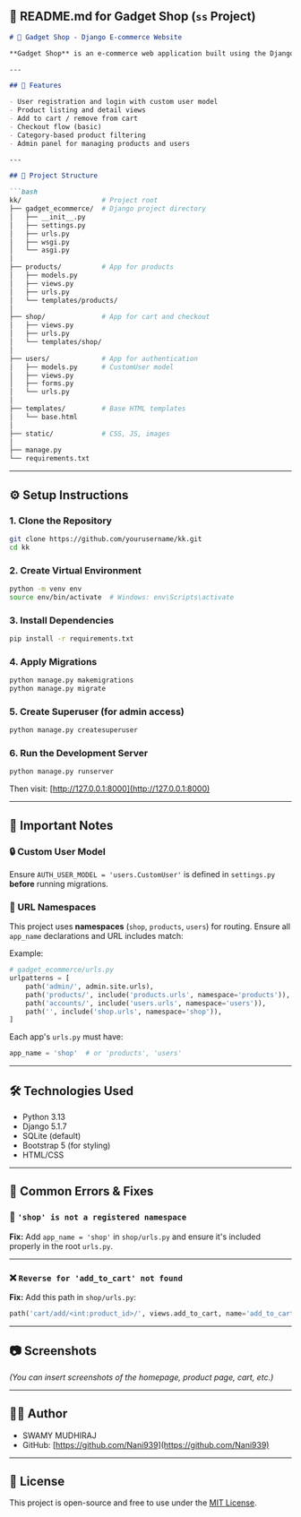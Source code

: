 ## 📘 README.md for Gadget Shop (`ss` Project)

````markdown
# 🛒 Gadget Shop - Django E-commerce Website

**Gadget Shop** is an e-commerce web application built using the Django framework. It supports product listings, user authentication, shopping cart functionality, and basic order processing.

---

## 🚀 Features

- User registration and login with custom user model
- Product listing and detail views
- Add to cart / remove from cart
- Checkout flow (basic)
- Category-based product filtering
- Admin panel for managing products and users

---

## 🧠 Project Structure

```bash
kk/                    # Project root
├── gadget_ecommerce/  # Django project directory
│   ├── __init__.py
│   ├── settings.py
│   ├── urls.py
│   ├── wsgi.py
│   └── asgi.py
│
├── products/          # App for products
│   ├── models.py
│   ├── views.py
│   ├── urls.py
│   └── templates/products/
│
├── shop/              # App for cart and checkout
│   ├── views.py
│   ├── urls.py
│   └── templates/shop/
│
├── users/             # App for authentication
│   ├── models.py      # CustomUser model
│   ├── views.py
│   ├── forms.py
│   └── urls.py
│
├── templates/         # Base HTML templates
│   └── base.html
│
├── static/            # CSS, JS, images
│
├── manage.py
└── requirements.txt
````

---

## ⚙️ Setup Instructions

### 1. Clone the Repository

```bash
git clone https://github.com/yourusername/kk.git
cd kk
```

### 2. Create Virtual Environment

```bash
python -m venv env
source env/bin/activate  # Windows: env\Scripts\activate
```

### 3. Install Dependencies

```bash
pip install -r requirements.txt
```

### 4. Apply Migrations

```bash
python manage.py makemigrations
python manage.py migrate
```

### 5. Create Superuser (for admin access)

```bash
python manage.py createsuperuser
```

### 6. Run the Development Server

```bash
python manage.py runserver
```

Then visit: [http://127.0.0.1:8000](http://127.0.0.1:8000)

---

## 📌 Important Notes

### 🔒 Custom User Model

Ensure `AUTH_USER_MODEL = 'users.CustomUser'` is defined in `settings.py` **before** running migrations.

### 🧩 URL Namespaces

This project uses **namespaces** (`shop`, `products`, `users`) for routing. Ensure all `app_name` declarations and URL includes match:

Example:

```python
# gadget_ecommerce/urls.py
urlpatterns = [
    path('admin/', admin.site.urls),
    path('products/', include('products.urls', namespace='products')),
    path('accounts/', include('users.urls', namespace='users')),
    path('', include('shop.urls', namespace='shop')),
]
```

Each app's `urls.py` must have:

```python
app_name = 'shop'  # or 'products', 'users'
```

---

## 🛠️ Technologies Used

* Python 3.13
* Django 5.1.7
* SQLite (default)
* Bootstrap 5 (for styling)
* HTML/CSS

---

## 🙋 Common Errors & Fixes

### 🔁 `'shop' is not a registered namespace`

**Fix:** Add `app_name = 'shop'` in `shop/urls.py` and ensure it's included properly in the root `urls.py`.

---

### ❌ `Reverse for 'add_to_cart' not found`

**Fix:** Add this path in `shop/urls.py`:

```python
path('cart/add/<int:product_id>/', views.add_to_cart, name='add_to_cart')
```

---

## 📷 Screenshots

*(You can insert screenshots of the homepage, product page, cart, etc.)*

---

## 👨‍💻 Author

*    SWAMY MUDHIRAJ
* GitHub: [https://github.com/Nani939](https://github.com/Nani939)

---

## 📝 License

This project is open-source and free to use under the [MIT License](LICENSE).


